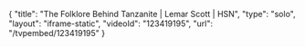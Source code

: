 {
    "title": "The Folklore Behind Tanzanite | Lemar Scott | HSN",
    "type": "solo",
    "layout": "iframe-static",
    "videoId": "123419195",
    "url": "\/tvpembed\/123419195"
}